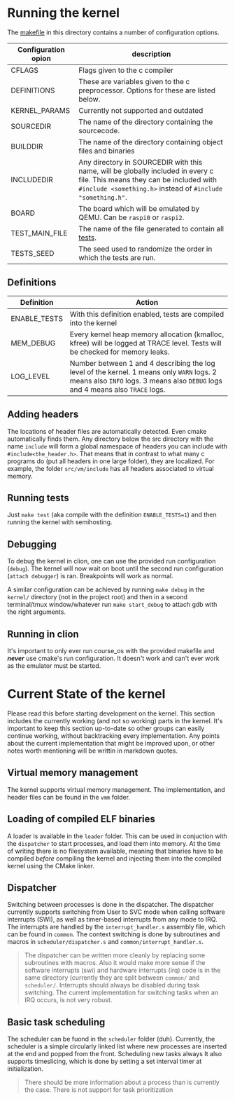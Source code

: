 # Running the kernel

The [makefile](Makefile) in this directory contains a number of configuration options.

| Configuration opion | description |
| --- | --- |
| CFLAGS | Flags given to the c compiler |
| DEFINITIONS | These are variables given to the c preprocessor. Options for these are listed below. |
| KERNEL_PARAMS | Currently not supported and outdated |
| SOURCEDIR | The name of the directory containing the sourcecode. |
| BUILDDIR | The name of the directory containing object files and binaries |
| INCLUDEDIR | Any directory in SOURCEDIR with this name, will be globally included in every c file. This means they can be included with `#include <something.h>` instead of `#include "something.h"`. |
| BOARD | The board which will be emulated by QEMU. Can be `raspi0` or `raspi2`. |
| TEST_MAIN_FILE | The name of the file generated to contain all [tests](src/test/README.md). | 
| TESTS_SEED | The seed used to randomize the order in which the tests are run. |



## Definitions

| Definition | Action |
| --- | --- |
| ENABLE_TESTS | With this definition enabled, tests are compiled into the kernel |
| MEM_DEBUG | Every kernel heap memory allocation (kmalloc, kfree) will be logged at TRACE level. Tests will be checked for memory leaks. |
| LOG_LEVEL | Number between 1 and 4 describing the log level of the kernel. 1 means only `WARN` logs. 2 means also `INFO` logs. 3 means also `DEBUG` logs and 4 means also `TRACE` logs.

## Adding headers

The locations of header files are automatically detected. Even cmake automatically finds them. Any directory below the src
directory with the name `include` will form a global namespace of headers you can include with `#include<the_header.h>`.
That means that in contrast to what many c programs do (put all headers in one large folder), they are localized. For example,
the folder `src/vm/include` has all headers associated to virtual memory.  


## Running tests

Just `make test` (aka compile with the definition `ENABLE_TESTS=1`) and then running the kernel with semihosting. 


## Debugging

To debug the kernel in clion, one can use the provided run configuration (`debug`). The kernel will now wait on 
boot until the second run configuration (`attach debugger`) is ran. Breakpoints will work as normal.

A similar configuration can be achieved by running `make debug` in the `kernel/` directory (not in the project root) and 
then in a second terminal/tmux window/whatever run `make start_debug` to attach gdb with the right arguments.

## Running in clion

It's important to only ever run course_os with the provided makefile and ***never*** use cmake's run configuration. 
It doesn't work and can't ever work as the emulator must be started. 

# Current State of the kernel

Please read this before starting development on the kernel. This section includes the currently working (and not so working) parts in the kernel.
It's important to keep this section up-to-date so other groups can easily continue working, without backtracking every implementation.
Any points about the current implementation that might be improved upon, or other notes worth mentioning will be writtin in markdown quotes.

##  Virtual memory management
The kernel supports virtual memory management. The implementation, and header files can be found in the `vmm` folder.

## Loading of compiled ELF binaries
A loader is available in the `loader` folder. This can be used in conjuction with the `dispatcher` to start processes, and load them into memory.
At the time of writing there is no filesystem available, meaning that binaries have to be compiled _before_ compiling the kernel and injecting them into the compiled kernel using the CMake linker.

## Dispatcher
Switching between processes is done in the dispatcher. The dispatcher currently supports switching from User to SVC mode when calling software interrupts (SWI), as well as timer-based interrupts from any mode to IRQ. The interrupts are handled by the `interrupt_handler.s` assembly file, which can be found in `common`. 
The context switching is done by subroutines and macros in `scheduler/dispatcher.s` and `common/interrupt_handler.s`.

> The dispatcher can be written more cleanly by replacing some subroutines with macros. Also it would make more sense if the software interrupts (swi) and hardware interrupts (irq) code is in the same directory (currently they are split between `common/` and `scheduler/`.
> Interrupts should always be disabled during task switching.
> The current implementation for switching tasks when an IRQ occurs, is not very robust.

## Basic task scheduling
The scheduler can be fuond in the `scheduler` folder (duh). Currently, the scheduler is a simple circularly linked list where new processes are inserted at the end and popped from the front.
Scheduling new tasks always 
It also supports timeslicing, which is done by setting a set interval timer at initialization.

> There should be more information about a process than is currently the case. 
> There is not support for task prioritization


